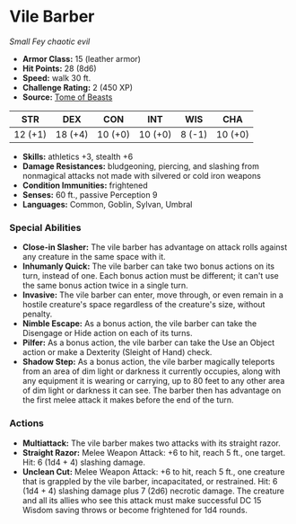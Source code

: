 # Vile Barber

*Small* *Fey* *chaotic evil*

- **Armor Class:** 15 (leather armor)
- **Hit Points:** 28 (8d6)
- **Speed:** walk 30 ft.
- **Challenge Rating:** 2 (450 XP)
- **Source:** [Tome of Beasts](https://koboldpress.com/kpstore/product/tome-of-beasts-for-5th-edition-print/)

| STR | DEX | CON | INT | WIS | CHA |
| --- | --- | --- | --- | --- | --- |
| 12 (+1) | 18 (+4) | 10 (+0) | 10 (+0) | 8 (-1) | 10 (+0) |

- **Skills:** athletics +3, stealth +6
- **Damage Resistances:** bludgeoning, piercing, and slashing from nonmagical attacks not made with silvered or cold iron weapons
- **Condition Immunities:** frightened
- **Senses:** 60 ft., passive Perception 9
- **Languages:** Common, Goblin, Sylvan, Umbral
### Special Abilities
- **Close-in Slasher:** The vile barber has advantage on attack rolls against any creature in the same space with it.
- **Inhumanly Quick:** The vile barber can take two bonus actions on its turn, instead of one. Each bonus action must be different; it can't use the same bonus action twice in a single turn.
- **Invasive:** The vile barber can enter, move through, or even remain in a hostile creature's space regardless of the creature's size, without penalty.
- **Nimble Escape:** As a bonus action, the vile barber can take the Disengage or Hide action on each of its turns.
- **Pilfer:** As a bonus action, the vile barber can take the Use an Object action or make a Dexterity (Sleight of Hand) check.
- **Shadow Step:** As a bonus action, the vile barber magically teleports from an area of dim light or darkness it currently occupies, along with any equipment it is wearing or carrying, up to 80 feet to any other area of dim light or darkness it can see. The barber then has advantage on the first melee attack it makes before the end of the turn.
### Actions
- **Multiattack:** The vile barber makes two attacks with its straight razor.
- **Straight Razor:** Melee Weapon Attack: +6 to hit, reach 5 ft., one target. Hit: 6 (1d4 + 4) slashing damage.
- **Unclean Cut:** Melee Weapon Attack: +6 to hit, reach 5 ft., one creature that is grappled by the vile barber, incapacitated, or restrained. Hit: 6 (1d4 + 4) slashing damage plus 7 (2d6) necrotic damage. The creature and all its allies who see this attack must make successful DC 15 Wisdom saving throws or become frightened for 1d4 rounds.
